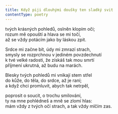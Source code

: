 ```yaml
---
title: Když piji dlouhými doušky ten sladký svit
contentType: poetry
---
```


<section>

tvých krásných pohledů, oslněn klopím oči;  
rozum mě opouští a hlava se mi točí,  
až se vždy potácím jako by láskou zpit.

</section>

<section>

Srdce mi začne bít, údy mi zmrazí strach,  
smysly se rozprchnou v jediném povzdechnutí  
k tvé velké radosti, že získáš tak mou smrtí  
příjmení ukrutná, až budu na marách.

</section>

<section>

Blesky tvých pohledů mi vnikají stem střel  
do kůže, do těla, do srdce, až je raní;  
a když chci promluvit, abych tak netrpěl,

</section>

<section>

poprosit o soucit, o trochu smilování,  
ty na mne pohlédneš a mně se zlomí hlas:  
mám vždy z tvých očí strach, a tak vždy mlčím zas.

</section>
